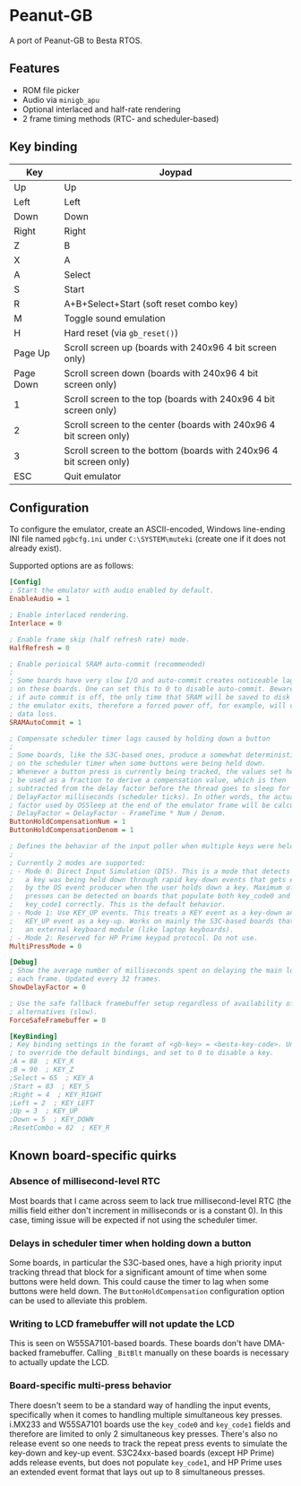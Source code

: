 # Peanut-GB

A port of Peanut-GB to Besta RTOS.

## Features

- ROM file picker
- Audio via `minigb_apu`
- Optional interlaced and half-rate rendering
- 2 frame timing methods (RTC- and scheduler-based)

## Key binding

| Key | Joypad |
| --- | ------ |
| Up | Up |
| Left | Left |
| Down | Down |
| Right | Right |
| Z | B |
| X | A |
| A | Select |
| S | Start |
| R | A+B+Select+Start (soft reset combo key) |
| M | Toggle sound emulation |
| H | Hard reset (via `gb_reset()`) |
| Page Up | Scroll screen up (boards with 240x96 4 bit screen only) |
| Page Down | Scroll screen down (boards with 240x96 4 bit screen only) |
| 1 | Scroll screen to the top (boards with 240x96 4 bit screen only) |
| 2 | Scroll screen to the center (boards with 240x96 4 bit screen only) |
| 3 | Scroll screen to the bottom (boards with 240x96 4 bit screen only) |
| ESC | Quit emulator |

## Configuration

To configure the emulator, create an ASCII-encoded, Windows line-ending INI file named `pgbcfg.ini` under `C:\SYSTEM\muteki` (create one if it does not already exist).

Supported options are as follows:

```ini
[Config]
; Start the emulator with audio enabled by default.
EnableAudio = 1

; Enable interlaced rendering.
Interlace = 0

; Enable frame skip (half refresh rate) mode.
HalfRefresh = 0

; Enable perioical SRAM auto-commit (recommended)
;
; Some boards have very slow I/O and auto-commit creates noticeable lag spikes
; on these boards. One can set this to 0 to disable auto-commit. Beware that
; if auto commit is off, the only time that SRAM will be saved to disk is when
; the emulator exits, therefore a forced power off, for example, will cause
; data loss.
SRAMAutoCommit = 1

; Compensate scheduler timer lags caused by holding down a button
;
; Some boards, like the S3C-based ones, produce a somewhat deterministic lag
; on the scheduler timer when some buttons were being held down.
; Whenever a button press is currently being tracked, the values set here will
; be used as a fraction to derive a compensation value, which is then
; subtracted from the delay factor before the thread goes to sleep for
; DelayFactor milliseconds (scheduler ticks). In other words, the actual delay
; factor used by OSSleep at the end of the emulator frame will be calculated by
; DelayFactor = DelayFactor - FrameTime * Num / Denom.
ButtonHoldCompensationNum = 1
ButtonHoldCompensationDenom = 1

; Defines the behavior of the input poller when multiple keys were held-down.
;
; Currently 2 modes are supported:
; - Mode 0: Direct Input Simulation (DIS). This is a mode that detects whether
;   a key was being held down through rapid key-down events that gets emitted
;   by the OS event producer when the user holds down a key. Maximum of 2 key
;   presses can be detected on boards that populate both key_code0 and
;   key_code1 correctly. This is the default behavior.
; - Mode 1: Use KEY_UP events. This treats a KEY event as a key-down and a
;   KEY_UP event as a key-up. Works on mainly the S3C-based boards that have
;   an external keyboard module (like laptop keyboards).
; - Mode 2: Reserved for HP Prime keypad protocol. Do not use.
MultiPressMode = 0

[Debug]
; Show the average number of milliseconds spent on delaying the main loop after
; each frame. Updated every 32 frames.
ShowDelayFactor = 0

; Use the safe fallback framebuffer setup regardless of availability of faster
; alternatives (slow).
ForceSafeFramebuffer = 0

[KeyBinding]
; Key binding settings in the foramt of <gb-key> = <besta-key-code>. Uncomment
; to override the default bindings, and set to 0 to disable a key.
;A = 88  ; KEY_X
;B = 90  ; KEY_Z
;Select = 65  ; KEY_A
;Start = 83  ; KEY_S
;Right = 4  ; KEY_RIGHT
;Left = 2  ; KEY_LEFT
;Up = 3  ; KEY_UP
;Down = 5  ; KEY_DOWN
;ResetCombo = 82  ; KEY_R
```

## Known board-specific quirks

### Absence of millisecond-level RTC

Most boards that I came across seem to lack true millisecond-level RTC (the millis field either don't increment in milliseconds or is a constant 0). In this case, timing issue will be expected if not using the scheduler timer.

### Delays in scheduler timer when holding down a button

Some boards, in particular the S3C-based ones, have a high priority input tracking thread that block for a significant amount of time when some buttons were held down. This could cause the timer to lag when some buttons were held down. The `ButtonHoldCompensation` configuration option can be used to alleviate this problem.

### Writing to LCD framebuffer will not update the LCD

This is seen on W55SA7101-based boards. These boards don't have DMA-backed framebuffer. Calling `_BitBlt` manually on these boards is necessary to actually update the LCD.

### Board-specific multi-press behavior

There doesn't seem to be a standard way of handling the input events, specifically when it comes to handling multiple simultaneous key presses. i.MX233 and W55SA7101 boards use the `key_code0` and `key_code1` fields and therefore are limited to only 2 simultaneous key presses. There's also no release event so one needs to track the repeat press events to simulate the key-down and key-up event. S3C24xx-based boards (except HP Prime) adds release events, but does not populate `key_code1`, and HP Prime uses an extended event format that lays out up to 8 simultaneous presses.
